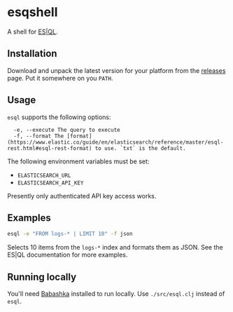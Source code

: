 # esqshell

A shell for [ES|QL](https://www.elastic.co/guide/en/elasticsearch/reference/master/esql.html).

## Installation

Download and unpack the latest version for your platform from the [releases](https://github.com/smith/esql-tools/releases) page. Put it somewhere on you `PATH`.

## Usage

`esql` supports the following options:

```shell
  -e, --execute The query to execute
  -f, --format The [format](https://www.elastic.co/guide/en/elasticsearch/reference/master/esql-rest.html#esql-rest-format) to use. `txt` is the default.
```

The following environment variables must be set:

* `ELASTICSEARCH_URL`
* `ELASTICSEARCH_API_KEY`

Presently only authenticated API key access works.

## Examples

```sh
esql -e "FROM logs-* | LIMIT 10" -f json
```

Selects 10 items from the `logs-*` index and formats them as JSON. See the ES|QL documentation for more examples.

## Running locally

You'll need [Babashka](https://babashka.org/) installed to run locally. Use `./src/esql.clj` instead of `esql`.
